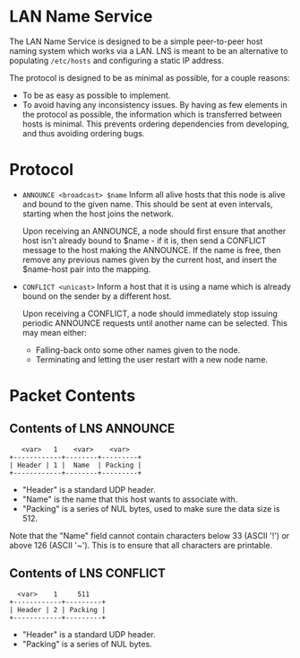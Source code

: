 # LAN Name Service

The LAN Name Service is designed to be a simple peer-to-peer host naming
system which works via a LAN. LNS is meant to be an alternative to populating 
`/etc/hosts` and configuring a static IP address.

The protocol is designed to be as minimal as possible, for a couple reasons:

 - To be as easy as possible to implement.
 - To avoid having any inconsistency issues. By having as few elements in the
   protocol as possible, the information which is transferred between hosts is
   minimal. This prevents ordering dependencies from developing, and thus avoiding
   ordering bugs.

# Protocol

- `ANNOUNCE <broadcast> $name`
  Inform all alive hosts that this node is alive and bound to the given name.
  This should be sent at even intervals, starting when the host joins the 
  network.
  
  Upon receiving an ANNOUNCE, a node should first ensure that another host isn't
  already bound to $name - if it is, then send a CONFLICT message to the
  host making the ANNOUNCE. If the name is free, then remove any previous names
  given by the current host, and insert the $name-host pair into the mapping.

- `CONFLICT <unicast>`
  Inform a host that it is using a name which is already bound on the sender by
  a different host.
  
  Upon receiving a CONFLICT, a node should immediately stop issuing periodic
  ANNOUNCE requests until another name can be selected. This may mean either:
  
  - Falling-back onto some other names given to the node.
  - Terminating and letting the user restart with a new node name.

# Packet Contents

## Contents of LNS ANNOUNCE

       <var>   1    <var>    <var>
    +------------+--------+---------+
    | Header | 1 |  Name  | Packing |
    +------------+--------+---------+

 - "Header" is a standard UDP header.
 - "Name" is the name that this host wants to associate with.
 - "Packing" is a series of NUL bytes, used to make sure the data size is 512.

Note that the "Name" field cannot contain characters below 33 (ASCII '!') or
above 126 (ASCII '~'). This is to ensure that all characters are printable.

## Contents of LNS CONFLICT

      <var>    1     511
    +------------+---------+
    | Header | 2 | Packing |
    +------------+---------+

 - "Header" is a standard UDP header.
 - "Packing" is a series of NUL bytes.
